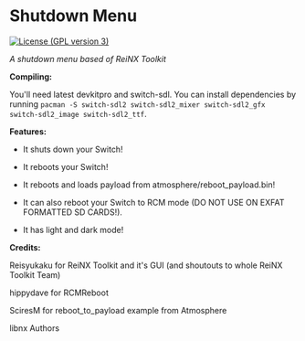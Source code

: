 # Shutdown Menu
[![License (GPL version 3)](https://img.shields.io/badge/license-GNU%20GPL%20version%203-red.svg?style=flat-square)](http://opensource.org/licenses/GPL-3.0)

*A shutdown menu based of ReiNX Toolkit*


**Compiling:**

You'll need latest devkitpro and switch-sdl. You can install dependencies by running `pacman -S switch-sdl2 switch-sdl2_mixer switch-sdl2_gfx switch-sdl2_image switch-sdl2_ttf`.


**Features:**

 * It shuts down your Switch!

 * It reboots your Switch!

 * It reboots and loads payload from atmosphere/reboot_payload.bin!

 * It can also reboot your Switch to RCM mode (DO NOT USE ON EXFAT FORMATTED SD CARDS!).

 * It has light and dark mode!


**Credits:**

 Reisyukaku for ReiNX Toolkit and it's GUI (and shoutouts to whole ReiNX Toolkit Team)

 hippydave for RCMReboot

 SciresM for reboot_to_payload example from Atmosphere

 libnx Authors